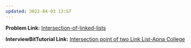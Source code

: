 ```yaml
---
updated: 2022-04-03 13:57
---
```

**Problem Link:** [Intersection-of-linked-lists](https://www.interviewbit.com/problems/intersection-of-linked-lists/)

**InterviewBitTutorial Link:** [Intersection point of two Link List-Apna College](https://youtu.be/8CACsqPWpHo)
